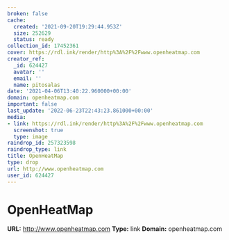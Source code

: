 ```yaml
---
broken: false
cache:
  created: '2021-09-20T19:29:44.953Z'
  size: 252629
  status: ready
collection_id: 17452361
cover: https://rdl.ink/render/http%3A%2F%2Fwww.openheatmap.com
creator_ref:
  _id: 624427
  avatar: ''
  email: ''
  name: pitosalas
date: '2021-04-06T13:40:22.960000+00:00'
domain: openheatmap.com
important: false
last_update: '2022-06-23T22:43:23.861000+00:00'
media:
- link: https://rdl.ink/render/http%3A%2F%2Fwww.openheatmap.com
  screenshot: true
  type: image
raindrop_id: 257323598
raindrop_type: link
title: OpenHeatMap
type: drop
url: http://www.openheatmap.com
user_id: 624427
---
```


# OpenHeatMap

**URL:** http://www.openheatmap.com
**Type:** link
**Domain:** openheatmap.com
